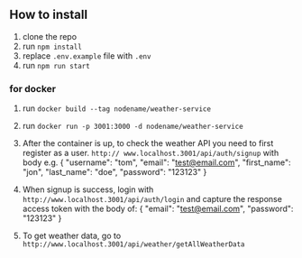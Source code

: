 ## How to install

1. clone the repo
2. run `npm install`
3. replace `.env.example` file with `.env`
4. run `npm run start `

### for docker

1. run `docker build --tag nodename/weather-service`
2. run `docker run -p 3001:3000 -d nodename/weather-service`
3. After the container is up, to check the weather API you need to first register as a user. `http:// www.localhost.3001/api/auth/signup` with body e.g. 
{
    "username": "tom",
    "email": "test@email.com",
    "first_name": "jon",
    "last_name": "doe",
    "password": "123123" 
}
4. When signup is success, login with `http://www.localhost.3001/api/auth/login` and capture the response access token with the body of:
{
    "email": "test@email.com",
    "password": "123123"
}

5. To get weather data, go to `http://www.localhost.3001/api/weather/getAllWeatherData`

